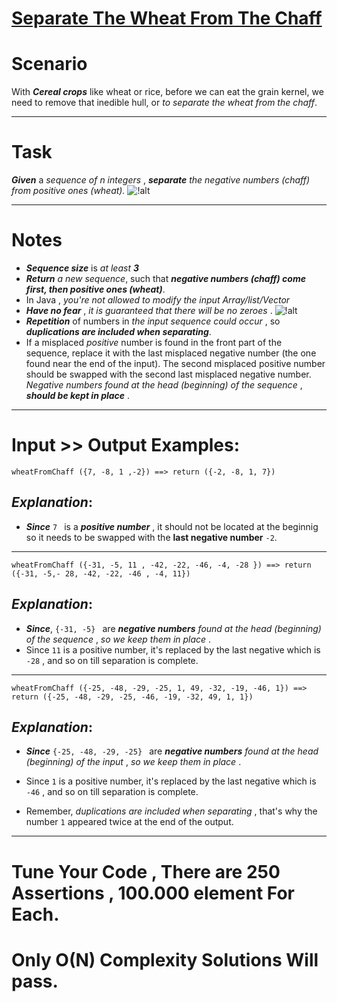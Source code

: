 # [Separate The Wheat From The Chaff](https://www.codewars.com/kata/separate-the-wheat-from-the-chaff "https://www.codewars.com/kata/5bdcd20478d24e664d00002c")

# Scenario 

With **_Cereal crops_** like wheat or rice, before we can eat the grain kernel, we need to remove that inedible hull, or *to separate the wheat from the chaff*.
___

# Task

**_Given_** a *sequence of n integers* , **_separate_** *the negative numbers (chaff) from positive ones (wheat).*  ![!alt](https://i.imgur.com/mdX8dJP.png)
___

# Notes

* **_Sequence size_** is _at least_ **_3_**
* **_Return_** *a new sequence*, such that  **_negative numbers (chaff) come first, then positive ones (wheat)_**.
* In Java , *you're not allowed to modify the input Array/list/Vector*
* **_Have no fear_** , *it is guaranteed that there will be no zeroes* . ![!alt](https://i.imgur.com/mdX8dJP.png)  
* **_Repetition_** of numbers in *the input sequence could occur* , so **_duplications are included when separating_**.
* If a misplaced *positive* number is found in the front part of the sequence, replace it with the last misplaced negative number (the one found near the end of the input). The second misplaced positive number should be swapped with the second last misplaced negative number. *Negative numbers found at the head (beginning) of the sequence* , **_should be kept in place_** .

____

# Input >> Output Examples:

```
wheatFromChaff ({7, -8, 1 ,-2}) ==> return ({-2, -8, 1, 7}) 
```

## **_Explanation_**:

* **_Since_** `7 ` is a  **_positive number_** , it should not be located at the beginnig so it needs to be swapped with the **last negative number** `-2`.
____

```
wheatFromChaff ({-31, -5, 11 , -42, -22, -46, -4, -28 }) ==> return ({-31, -5,- 28, -42, -22, -46 , -4, 11})
```

## **_Explanation_**:

* **_Since_**, `{-31, -5} ` are  **_negative numbers_** *found at the head (beginning) of the sequence* , *so we keep them in place* .
* Since `11` is a positive number, it's replaced by  the last negative which is `-28` , and so on till separation is complete. 

____

```
wheatFromChaff ({-25, -48, -29, -25, 1, 49, -32, -19, -46, 1}) ==> return ({-25, -48, -29, -25, -46, -19, -32, 49, 1, 1})
```

## **_Explanation_**:

* **_Since_** `{-25, -48, -29, -25} ` are  **_negative numbers_** *found at the head (beginning) of the input* , *so we keep them in place* .

* Since `1` is a positive number, it's replaced by  the last negative which is `-46` , and so on till separation is complete. 

* Remember, *duplications are included when separating* , that's why the number `1` appeared twice at the end of the output. 
____

# Tune Your Code , There are 250 Assertions , 100.000 element For Each.

# Only O(N) Complexity Solutions Will pass. 